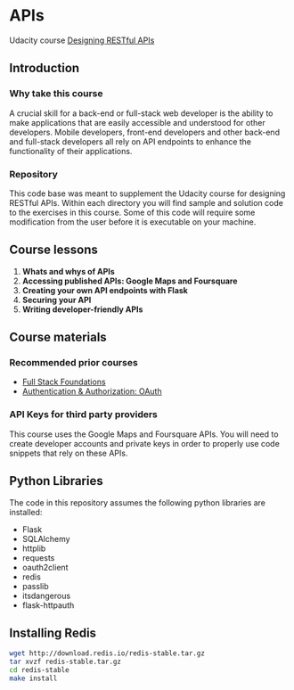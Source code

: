 # APIs

Udacity course [Designing RESTful APIs](https://www.udacity.com/course/designing-restful-apis--ud388)


## Introduction

### Why take this course

A crucial skill for a back-end or full-stack web developer is the ability to make applications that are easily accessible and understood for other developers. Mobile developers, front-end developers and other back-end and full-stack developers all rely on API endpoints to enhance the functionality of their applications.


### Repository

This code base was meant to supplement the Udacity course for designing RESTful APIs.  Within each directory you will find sample and solution code to the exercises in this course.  Some of this code will require some modification from the user before it is executable on your machine.


## Course lessons

1. **Whats and whys of APIs**
2. **Accessing published APIs: Google Maps and Foursquare**
3. **Creating your own API endpoints with Flask**
4. **Securing your API**
5. **Writing developer-friendly APIs**


## Course materials

### Recommended prior courses

* [Full Stack Foundations](https://www.udacity.com/course/full-stack-foundations--ud088)
* [Authentication & Authorization: OAuth](https://www.udacity.com/course/authentication-authorization-oauth--ud330)


### API Keys for third party providers

This course uses the Google Maps and Foursquare APIs. You will need to create developer accounts and private keys in order to properly use code snippets that rely on these APIs.


## Python Libraries

The code in this repository assumes the following python libraries are installed:

* Flask
* SQLAlchemy
* httplib
* requests
* oauth2client
* redis
* passlib
* itsdangerous
* flask-httpauth


## Installing Redis

```bash
wget http://download.redis.io/redis-stable.tar.gz
tar xvzf redis-stable.tar.gz
cd redis-stable
make install
```
